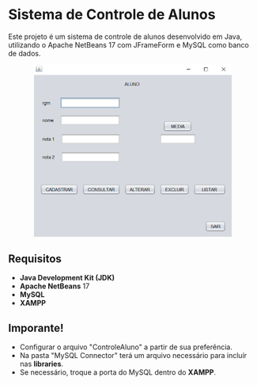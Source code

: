 # Sistema de Controle de Alunos

Este projeto é um sistema de controle de alunos desenvolvido em Java, utilizando o Apache NetBeans 17 com JFrameForm e MySQL como banco de dados.

<div align="center">
  <img src="https://github.com/lucassantos540/ProjAlunoBD_1/blob/main/preview.png?raw=true" alt="SistemaDeControleDeAlunos" width="400px">
</div>

## Requisitos

- **Java Development Kit (JDK)**
- **Apache NetBeans** 17
- **MySQL**
- **XAMPP**

## Imporante!

- Configurar o arquivo "ControleAluno" a partir de sua preferência.
- Na pasta "MySQL Connector" terá um arquivo necessário para incluír nas **libraries**.
- Se necessário, troque a porta do MySQL dentro do **XAMPP**.
